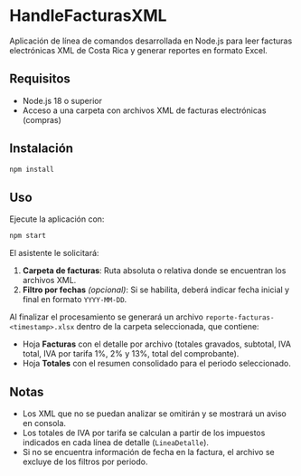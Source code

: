 # HandleFacturasXML

Aplicación de línea de comandos desarrollada en Node.js para leer facturas electrónicas XML de Costa Rica y generar reportes en formato Excel.

## Requisitos

- Node.js 18 o superior
- Acceso a una carpeta con archivos XML de facturas electrónicas (compras)

## Instalación

```bash
npm install
```

## Uso

Ejecute la aplicación con:

```bash
npm start
```

El asistente le solicitará:

1. **Carpeta de facturas**: Ruta absoluta o relativa donde se encuentran los archivos XML.
2. **Filtro por fechas** *(opcional)*: Si se habilita, deberá indicar fecha inicial y final en formato `YYYY-MM-DD`.

Al finalizar el procesamiento se generará un archivo `reporte-facturas-<timestamp>.xlsx` dentro de la carpeta seleccionada, que contiene:

- Hoja **Facturas** con el detalle por archivo (totales gravados, subtotal, IVA total, IVA por tarifa 1%, 2% y 13%, total del comprobante).
- Hoja **Totales** con el resumen consolidado para el periodo seleccionado.

## Notas

- Los XML que no se puedan analizar se omitirán y se mostrará un aviso en consola.
- Los totales de IVA por tarifa se calculan a partir de los impuestos indicados en cada línea de detalle (`LineaDetalle`).
- Si no se encuentra información de fecha en la factura, el archivo se excluye de los filtros por periodo.
